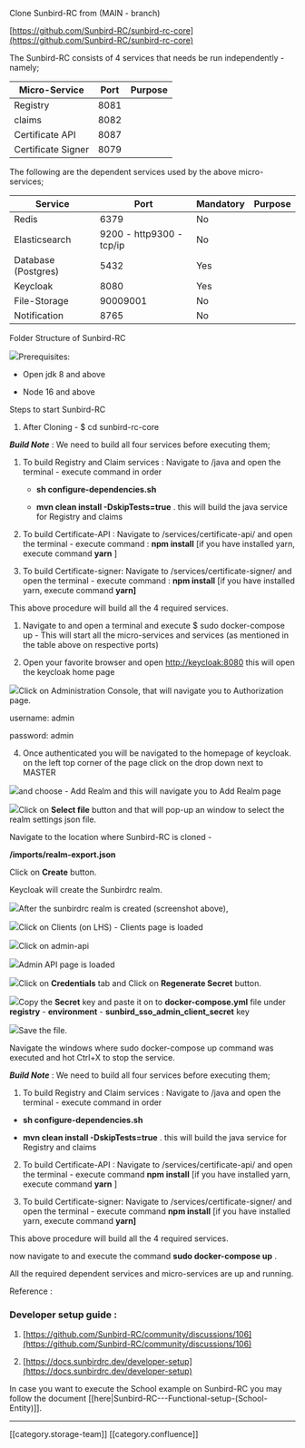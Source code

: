 Clone Sunbird-RC from (MAIN - branch)

[https://github.com/Sunbird-RC/sunbird-rc-core](https://github.com/Sunbird-RC/sunbird-rc-core)

The Sunbird-RC consists of 4 services that needs be run independently - namely;



|  **Micro-Service**  |  **Port**  |  **Purpose**  | 
|  --- |  --- |  --- | 
| Registry | 8081 |  | 
| claims | 8082 |  | 
| Certificate API | 8087 |  | 
| Certificate Signer | 8079 |  | 



The following are the dependent services used by the above micro-services;



|  **Service**  |  **Port**  |  **Mandatory**  |  **Purpose**  | 
|  --- |  --- |  --- |  --- | 
| Redis | 6379 | No |  | 
| Elasticsearch | 9200 - http9300 - tcp/ip | No |  | 
| Database (Postgres) | 5432 | Yes |  | 
| Keycloak | 8080 | Yes |  | 
| File-Storage | 90009001 | No |  | 
| Notification | 8765 | No |  | 



Folder Structure of Sunbird-RC

![](images/storage/image-20220308-064843.png)Prerequisites:


* Open jdk 8 and above


* Node 16 and above





Steps to start Sunbird-RC


1.  After Cloning - $ cd sunbird-rc-core



 **_Build Note_**  : We need to build all four services before executing them;


1. To build Registry and Claim services : Navigate to <cloned-location-of-sunbirdrc>/java and open the terminal - execute command  in order


    *  **sh configure-dependencies.sh** 


    *  **mvn clean install -DskipTests=true** . this will build the java service for Registry and claims



    
1. To build Certificate-API : Navigate to <cloned-location-of-sunbirdrc>/services/certificate-api/ and open the terminal - execute command :  **npm install**  \[if you have installed yarn, execute command  **yarn** ]


1. To build Certificate-signer: Navigate to <cloned-location-of-sunbirdrc>/services/certificate-signer/ and open the terminal - execute command :  **npm install**  \[if you have installed yarn, execute command  **yarn]** 



This above procedure will build all the 4 required services.




1. Navigate to <cloned-location-of-sunbirdrc> and open a terminal and execute  $ sudo docker-compose up  - This will start all the micro-services and services (as mentioned in the table above on respective ports)


1. Open your favorite browser and open [http://keycloak:8080](http://keycloak:8080) this will open the keycloak home page



![](images/storage/image-20220308-065510.png)Click on Administration Console, that will navigate you to Authorization page.

username: admin

password: admin

4. Once authenticated you will be navigated to the homepage of keycloak. on the left top corner of the page click on the drop down next to MASTER

![](images/storage/image-20220308-065900.png)and choose - Add Realm and this will navigate you to Add Realm page

![](images/storage/image-20220308-070149.png)Click on  **Select file**  button and that will pop-up an window to select the realm settings json file.

Navigate to the location where Sunbird-RC is cloned - 

<cloned-location-of-sunbirdrc> **/imports/realm-export.json** 

Click on  **Create**  button.

Keycloak will create the Sunbirdrc realm.

![](images/storage/image-20220308-072512.png)After the sunbirdrc realm is created (screenshot above), 

![](images/storage/image-20220308-072847.png)Click on Clients (on LHS) - Clients page is loaded

![](images/storage/image-20220308-072945.png)Click on admin-api

![](images/storage/image-20220308-073206.png)Admin API page is loaded

![](images/storage/image-20220308-073305.png)Click on  **Credentials**  tab and Click on  **Regenerate Secret**  button.

![](images/storage/image-20220308-073348.png)Copy the  **Secret**  key and paste it on to  **docker-compose.yml**  file under  **registry**  -  **environment**  -  **sunbird_sso_admin_client_secret**  key

![](images/storage/image-20220308-073804.png)Save the file.

Navigate the windows where sudo docker-compose up command was executed and hot Ctrl+X to stop the service.

 **_Build Note_**  : We need to build all four services before executing them;


1. To build Registry and Claim services : Navigate to <cloned-location-of-sunbirdrc>/java and open the terminal - execute command  in order




*  **sh configure-dependencies.sh** 


*  **mvn clean install -DskipTests=true** . this will build the java service for Registry and claims



2.  To build Certificate-API : Navigate to <cloned-location-of-sunbirdrc>/services/certificate-api/ and open the terminal - execute command  **npm install**  \[if you have installed yarn, execute command  **yarn** ]

3. To build Certificate-signer: Navigate to <cloned-location-of-sunbirdrc>/services/certificate-signer/ and open the terminal - execute command  **npm install**  \[if you have installed yarn, execute command  **yarn]** 

This above procedure will build all the 4 required services.

now navigate to <cloned-location-of-sunbirdrc> and execute the command  **sudo docker-compose up** . 

All the required dependent services and micro-services are up and running.



Reference : 


### Developer setup guide : 


1. [https://github.com/Sunbird-RC/community/discussions/106](https://github.com/Sunbird-RC/community/discussions/106)

2. [https://docs.sunbirdrc.dev/developer-setup](https://docs.sunbirdrc.dev/developer-setup)



In case you want to execute the School example on Sunbird-RC you may follow the document [[here|Sunbird-RC---Functional-setup-(School-Entity)]].



*****

[[category.storage-team]] 
[[category.confluence]] 
